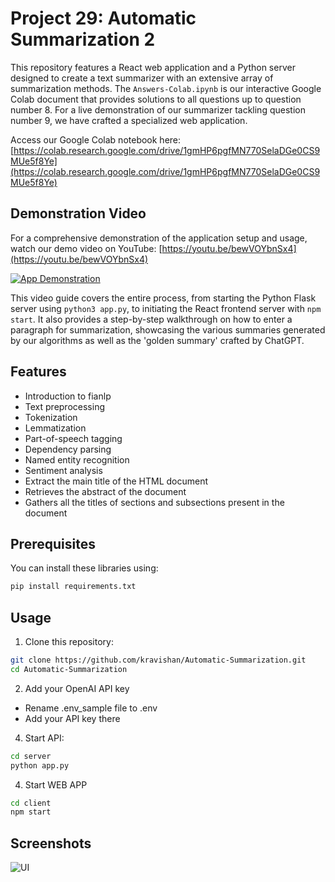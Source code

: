 # Project 29: Automatic Summarization 2

This repository features a React web application and a Python server designed to create a text summarizer with an extensive array of summarization methods. The `Answers-Colab.ipynb` is our interactive Google Colab document that provides solutions to all questions up to question number 8. For a live demonstration of our summarizer tackling question number 9, we have crafted a specialized web application.

Access our Google Colab notebook here: [https://colab.research.google.com/drive/1gmHP6pgfMN770SelaDGe0CS9MUe5f8Ye](https://colab.research.google.com/drive/1gmHP6pgfMN770SelaDGe0CS9MUe5f8Ye)

## Demonstration Video

For a comprehensive demonstration of the application setup and usage, watch our demo video on YouTube: [https://youtu.be/bewVOYbnSx4](https://youtu.be/bewVOYbnSx4)

[![App Demonstration](http://img.youtube.com/vi/bewVOYbnSx4/0.jpg)](https://youtu.be/bewVOYbnSx4)

This video guide covers the entire process, from starting the Python Flask server using `python3 app.py`, to initiating the React frontend server with `npm start`. It also provides a step-by-step walkthrough on how to enter a paragraph for summarization, showcasing the various summaries generated by our algorithms as well as the 'golden summary' crafted by ChatGPT.


## Features

* Introduction to fianlp
* Text preprocessing
* Tokenization
* Lemmatization
* Part-of-speech tagging
* Dependency parsing
* Named entity recognition
* Sentiment analysis
* Extract the main title of the HTML document
* Retrieves the abstract of the document
* Gathers all the titles of sections and subsections present in the document

## Prerequisites

You can install these libraries using:

```bash
pip install requirements.txt
```

## Usage

1. Clone this repository:
```bash
git clone https://github.com/kravishan/Automatic-Summarization.git
cd Automatic-Summarization
```

2. Add your OpenAI API key
* Rename .env_sample file to .env
* Add your API key there

4. Start API:
```bash
cd server
python app.py
```
4. Start WEB APP
```bash
cd client
npm start
```
## Screenshots 

![UI](https://github.com/kravishan/Automatic-Summarization/assets/as-screenshot.png)







   

